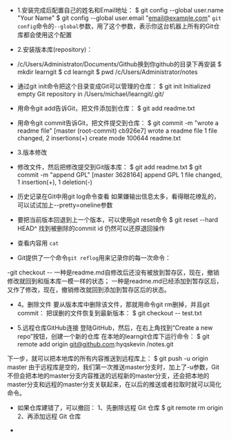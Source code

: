 - 1.安装完成后配置自己的姓名和Email地址：
$ git config --global user.name "Your Name"
$ git config --global user.email "email@example.com"
`git config`命令的`--global`参数，用了这个参数，表示你这台机器上所有的Git仓库都会使用这个配置

- 2.安装版本库(repository)：
- /c/Users/Administrator/Documents/Github换到你github的目录下再安装
$ mkdir learngit
$ cd learngit
$ pwd
/c/Users/Administrator/notes

- 通过git init命令把这个目录变成Git可以管理的仓库：
$ git init
Initialized empty Git repository in /Users/michael/learngit/.git/

- 用命令git add告诉Git，把文件添加到仓库：
$ git add readme.txt

- 用命令git commit告诉Git，把文件提交到仓库：
$ git commit -m "wrote a readme file"
[master (root-commit) cb926e7] wrote a readme file
 1 file changed, 2 insertions(+)
 create mode 100644 readme.txt

- 3.版本修改
- 修改文件，然后把修改提交到Git版本库：
$ git add readme.txt
$ git commit -m "append GPL"
[master 3628164] append GPL
 1 file changed, 1 insertion(+), 1 deletion(-)

- 历史记录在Git中用git log命令查看
如果嫌输出信息太多，看得眼花缭乱的，可以试试加上--pretty=oneline参数

- 要把当前版本回退到上一个版本，可以使用git reset命令
$ git reset --hard HEAD^
找到被删除的commit id 仍然可以还原退回操作

- 查看内容用 `cat`
- Git提供了一个命令`git reflog`用来记录你的每一次命令：

-git checkout --
一种是readme.md自修改后还没有被放到暂存区，现在，撤销修改就回到和版本库一模一样的状态；
一种是readme.md已经添加到暂存区后，又作了修改，现在，撤销修改就回到添加到暂存区后的状态。

- 4。删除文件
要从版本库中删除该文件，那就用命令git rm删掉，并且git commit：
把误删的文件恢复到最新版本：
$ git checkout -- test.txt

- 5.远程仓库GitHub连接
登陆GitHub，然后，在右上角找到“Create a new repo”按钮，创建一个新的仓库
在本地的learngit仓库下运行命令：
$ git remote add origin git@github.com:hyqskevin /notes.git

下一步，就可以把本地库的所有内容推送到远程库上：
$ git push -u origin master
由于远程库是空的，我们第一次推送master分支时，加上了-u参数，Git不但会把本地的master分支内容推送的远程新的master分支，还会把本地的master分支和远程的master分支关联起来，在以后的推送或者拉取时就可以简化命令。

- 如果仓库建错了，可以撤回：
1、先删除远程 Git 仓库
$ git remote rm origin
2、再添加远程 Git 仓库

- 
